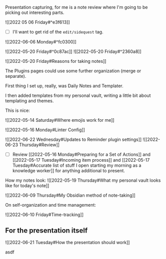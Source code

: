 Presentation capturing, for me is a note review where I'm going to be picking out interesting parts.

![[2022 05 06 Friday#^e3f613]]

- [ ] I'll want to get rid of the `edit/sidequest` tag.

![[2022-06-06 Monday#^fc0300]]

![[2022-05-20 Friday#^0c87ac]]
![[2022-05-20 Friday#^2360a8]]

![[2022-05-20 Friday#Reasons for taking notes]]

The Plugins pages could use some further organization (merge or separate).

First thing I set up, really, was Daily Notes and Templater.

I then added templates from my personal vault, writing a little bit about templating and themes.

This is nice:

![[2022-05-14 Saturday#Where emojis work for me]]

![[2022-05-16 Monday#Linter Config]]

![[2022-06-22 Wednesday#Updates to Reminder plugin settings]]
![[2022-06-23 Thursday#Review]]
- [ ] Review [[2022-05-16 Monday#Preparing for a Set of Actions]] and [[2022-05-17 Tuesday#Incoming item process]] and [[2022-05-17 Tuesday#Accurate list of stuff I open starting my morning as a knowledge worker]] for anything additional to present.  

How my notes look:
![[2022-05-19 Thursday#What my personal vault looks like for today's note]]

![[2022-06-09 Thursday#My Obsidian method of note-taking]]

On self-organization and time management:

![[2022-06-10 Friday#Time-tracking]]


## For the presentation itself

![[2022-06-21 Tuesday#How the presentation should work]]

asdf

